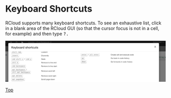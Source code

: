 # Keyboard Shortcuts

RCloud supports many keyboard shortcuts. To see an exhaustive list, click in a blank area of the RCloud GUI (so that the cursor focus is not in a cell, for example) and then type <kbd>?</kdb>.

![Keyboard Shortcuts](img/kshort.png)

[Top](#TOP)
